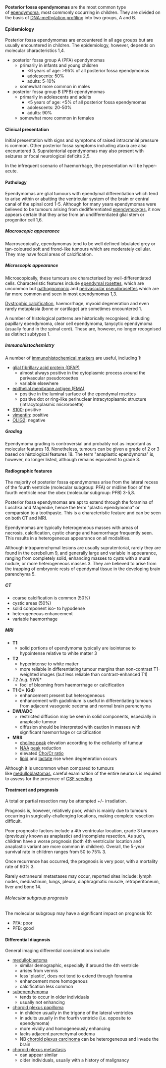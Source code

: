 
**Posterior fossa ependymomas** are the most common type of [ependymoma](https://radiopaedia.org/articles/ependymoma), most commonly occurring in children. They are divided on the basis of [DNA-methylation profiling](https://radiopaedia.org/articles/dna-methylation) into two groups, A and B. 

#### Epidemiology

Posterior fossa ependymomas are encountered in all age groups but are usually encountered in children. The epidemiology, however, depends on molecular characteristics 1,4. 

- posterior fossa group A (PFA) ependymomas
    - primarily in infants and young children
        - <6 years of age: >95% of all posterior fossa ependymomas
        - adolescents: 50%
        - adults: 5-10%
    - somewhat more common in males
- posterior fossa group B (PFB) ependymomas
    - primarily in adolescents and adults
        - <5 years of age: <5% of all posterior fossa ependymomas
        - adolescents: 20-50%
        - adults: 90%
    - somewhat more common in females

#### Clinical presentation

Initial presentation with signs and symptoms of raised intracranial pressure is common. Other posterior fossa symptoms including ataxia are also encountered 3. Supratentorial ependymomas may also present with seizures or focal neurological deficits 2,5.

In the infrequent scenario of haemorrhage, the presentation will be hyper-acute. 

#### Pathology

Ependymomas are glial tumours with ependymal differentiation which tend to arise within or abutting the ventricular system of the brain or central canal of the spinal cord 1-5. Although for many years ependymomas were believed to be tumours arising from dedifferentiated [ependymocytes](https://radiopaedia.org/articles/ependymocytes), it now appears certain that they arise from an undifferentiated glial stem or progenitor cell 1,6. 

##### Macroscopic appearance

Macroscopically, ependymomas tend to be well defined lobulated grey or tan-coloured soft and frond-like tumours which are moderately cellular. They may have focal areas of calcification. 

##### Microscopic appearance

Microscopically, these tumours are characterised by well-differentiated cells. Characteristic features include [ependymal rosettes](https://radiopaedia.org/articles/ependymal-rosettes-ependymoma), which are uncommon but [pathognomonic](https://radiopaedia.org/articles/pathognomonic) and [perivascular pseudorosettes](https://radiopaedia.org/articles/perivascular-pseudorosettes) which are far more common and seen in most ependymomas 1,3.

[Dystrophic calcification](https://radiopaedia.org/articles/dystrophic-soft-tissue-calcification-1), haemorrhage, myxoid degeneration and even rarely metaplasia (bone or cartilage) are sometimes encountered 1. 

A number of histological patterns are historically recognised, including papillary ependymoma, clear cell ependymoma, tanycytic ependymoma (usually found in the spinal cord). These are, however, no longer recognised as distinct subtypes 1. 

##### Immunohistochemistry

A number of [immunohistochemical markers](https://radiopaedia.org/articles/immunohistochemistry) are useful, including 1:

- [glial fibrillary acid protein (GFAP)](https://radiopaedia.org/articles/glial-fibrillary-acid-protein-gfap)
    - almost always positive in the cytoplasmic process around the perivascular pseudorosettes
    - variable elsewhere
- [epithelial membrane antigen (EMA)](https://radiopaedia.org/articles/epithelial-membrane-antigen-ema)
    - positive in the luminal surface of the ependymal rosettes
    - positive dot or ring-like perinuclear intracytoplasmic structure (intracytoplasmic microrosette)
- [S100](https://radiopaedia.org/articles/s100): positive
- [vimentin](https://radiopaedia.org/articles/vimentin): positive
- [OLIG2](https://radiopaedia.org/articles/missing?article%5Btitle%5D=olig2): negative

##### Grading

Ependymoma grading is controversial and probably not as important as molecular features 18. Nonetheless, tumours can be given a grade of 2 or 3 based on histological features 18. The term "anaplastic ependymoma" is, however, no longer listed, although remains equivalent to grade 3. 

#### Radiographic features 

The majority of posterior fossa ependymomas arise from the lateral recess of the fourth ventricle (molecular subgroup: PFA) or midline floor of the fourth ventricle near the obex (molecular subgroup: PFB) 3-5,8.

Posterior fossa ependymomas are apt to extend through the foramina of Luschka and Magendie, hence the term "plastic ependymoma" or comparsion to a toothpaste. This is a characteristic feature and can be seen on both CT and MRI. 

Ependymomas are typically heterogeneous masses with areas of necrosis, calcification, cystic change and haemorrhage frequently seen. This results in a heterogeneous appearance on all modalities. 

Although intraparenchymal lesions are usually supratentorial, rarely they are found in the cerebellum 9, and generally large and variable in appearance, ranging from completely solid, enhancing masses to cysts with a mural nodule, or more heterogeneous masses 3. They are believed to arise from the trapping of embryonic rests of ependymal tissue in the developing brain parenchyma 5.

##### CT

- coarse calcification is common (50%) 
- cystic areas (50%) 
- solid component iso- to hypodense
- heterogeneous enhancement 
- variable haemorrhage

##### MRI

- **T1**
    - solid portions of ependymoma typically are isointense to hypointense relative to white matter 3
- **T2**
    - hyperintense to white matter
    - more reliable in differentiating tumour margins than non-contrast T1-weighted images (but less reliable than contrast-enhanced T1)
- **T2* (e.g. SWI)**
    - foci of blooming from haemorrhage or calcification
- **T1 C+ (Gd)**
    - enhancement present but heterogeneous
    - enhancement with gadolinium is useful in differentiating tumours from adjacent vasogenic oedema and normal brain parenchyma
- **DWI/ADC**
    - restricted diffusion may be seen in solid components, especially in anaplastic tumour
    - diffusion should be interpreted with caution in masses with significant haemorrhage or calcification
- **MRS**
    - [choline peak](https://radiopaedia.org/articles/choline-peak) elevation according to the cellularity of tumour
    - [NAA](https://radiopaedia.org/articles/n-acetylaspartate-naa-peak) [peak](https://radiopaedia.org/articles/n-acetylaspartate-naa-peak) reduction
    - elevated [Cho/Cr ratio](https://radiopaedia.org/articles/mr-spectroscopy-1)
    - [lipid](https://radiopaedia.org/articles/lipids-peak) and [lactate](https://radiopaedia.org/articles/lactate-peak) rise when degeneration occurs

Although it is uncommon when compared to tumours like [medulloblastomas](https://radiopaedia.org/articles/medulloblastoma), careful examination of the entire neuraxis is required to assess for the presence of [CSF seeding](https://radiopaedia.org/articles/leptomeningeal-drop-metastases-2). 

#### Treatment and prognosis

A total or partial resection may be attempted +/- irradiation.

Prognosis is, however, relatively poor, which is mainly due to tumours occurring in surgically-challenging locations, making complete resection difficult. 

Poor prognostic factors include a 4th ventricular location, grade 3 tumours (previously known as anaplastic) and incomplete resection. As such, children have a worse prognosis (both 4th ventricular location and anaplastic variant are more common in children). Overall, the 5-year survival rate in children ranges from 50 to 75% 3. 

Once recurrence has occurred, the prognosis is very poor, with a mortality rate of 90% 3. 

Rarely extraneural metastases may occur, reported sites include: lymph nodes, mediastinum, lungs, pleura, diaphragmatic muscle, retroperitoneum, liver and bone 14.

###### Molecular subgroup prognosis

The molecular subgroup may have a significant impact on prognosis 10:

- PFA: poor
- PFB: good

#### Differential diagnosis

General imaging differential considerations include:

- [medulloblastoma](https://radiopaedia.org/articles/medulloblastoma) 
    - similar demographic, especially if around the 4th ventricle
    - arises from vermis
    - less 'plastic', does not tend to extend through foramina
    - enhancement more homogenous
    - calcification less common
- [subependymoma](https://radiopaedia.org/articles/subependymoma)
    - tends to occur in older individuals
    - usually not enhancing
- [choroid plexus papilloma](https://radiopaedia.org/articles/choroid-plexus-papilloma-1)
    - in children usually in the trigone of the lateral ventricles
    - in adults usually in the fourth ventricle (i.e. opposite to ependymoma)
    - more vividly and homogeneously enhancing
    - lacks adjacent parenchymal oedema
    - NB [choroid plexus carcinoma](https://radiopaedia.org/articles/choroid-plexus-carcinoma) can be heterogeneous and invade the brain
- [choroid plexus metastasis](https://radiopaedia.org/articles/choroid-plexus-metastases)
    - can appear similar
    - older individuals, usually with a history of malignancy